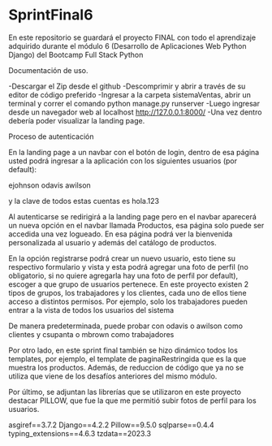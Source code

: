 # SprintFinal6
En este repositorio se guardará el proyecto FINAL con todo el aprendizaje adquirido durante el módulo 6 (Desarrollo de Aplicaciones Web Python Django) del Bootcamp Full Stack Python

Documentación de uso.

-Descargar el Zip desde el github -Descomprimir y abrir a través de su editor de código preferido -Ingresar a la carpeta sistemaVentas, abrir un terminal y correr el comando python manage.py runserver -Luego ingresar desde un navegador web al localhost http://127.0.0.1:8000/ -Una vez dentro debería poder visualizar la landing page.

Proceso de autenticación

En la landing page a un navbar con el botón de login, dentro de esa página usted podrá ingresar a la aplicación con los siguientes usuarios (por default):

ejohnson odavis awilson

y la clave de todos estas cuentas es hola.123

Al autenticarse se redirigirá a la landing page pero en el navbar aparecerá un nueva opción en el navbar llamada Productos, esa página solo puede ser accedida una vez logueado. En esa página podrá ver la bienvenida personalizada al usuario y además del catálogo de productos.

En la opción registrarse podrá crear un nuevo usuario, esto tiene su respectivo formulario y vista y esta podrá agregar una foto de perfil (no obligatorio, si no quiere agregarla hay una foto de perfil por default), escoger a que grupo de usuarios pertenece. En este proyecto existen 2 tipos de grupos, los trabajadores y los clientes, cada uno de ellos tiene acceso a distintos permisos. Por ejemplo, solo los trabajadores pueden entrar a la vista de todos los usuarios del sistema

De manera predeterminada, puede probar con odavis o awilson como clientes y csupanta o mbrown como trabajadores

Por otro lado, en este sprint final también se hizo dinámico todos los templates, por ejemplo, el template de paginaRestringida que es la que muestra los productos. Además, de reduccion de código que ya no se utiliza que viene de los desafíos anteriores del mismo módulo.

Por último, se adjuntan las librerías que se utilizaron en este proyecto destacar PILLOW, que fue la que me permitió subir fotos de perfil para los usuarios.

asgiref==3.7.2
Django==4.2.2
Pillow==9.5.0
sqlparse==0.4.4
typing_extensions==4.6.3
tzdata==2023.3

